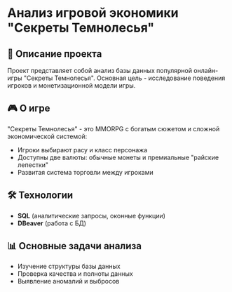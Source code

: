 # Анализ игровой экономики "Секреты Темнолесья"

## 📌 Описание проекта
Проект представляет собой анализ базы данных популярной онлайн-игры "Секреты Темнолесья". Основная цель - исследование поведения игроков и монетизационной модели игры.

## 🎮 О игре
"Секреты Темнолесья" - это MMORPG с богатым сюжетом и сложной экономической системой:
- Игроки выбирают расу и класс персонажа
- Доступны две валюты: обычные монеты и премиальные "райские лепестки"
- Развитая система торговли между игроками

## 🛠 Технологии
- **SQL** (аналитические запросы, оконные функции)
- **DBeaver** (работа с БД)

## 📊 Основные задачи анализа
   - Изучение структуры базы данных
   - Проверка качества и полноты данных
   - Выявление аномалий и выбросов

